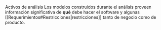  Activos de análisis
Los modelos construidos durante el análisis proveen información significativa de **qué** debe hacer el software y algunas [[Requerimientos#Restricciones|restricciones]] tanto de negocio como de producto.